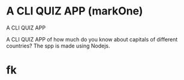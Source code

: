# A CLI QUIZ APP (markOne)

A CLI QUIZ APP

A CLI QUIZ APP of how much do you know about capitals of different countries? The spp is made using Nodejs.

# fk
